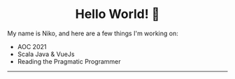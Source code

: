 <h1 align="center">Hello World! 👋</h1>

<p>My name is Niko, and here are a few things I'm working on:</p>

<ul>
  <li>AOC 2021</li>
  <li>Scala Java & VueJs</li>
  <li>Reading the Pragmatic Programmer</li>
</ul>

<hr>
